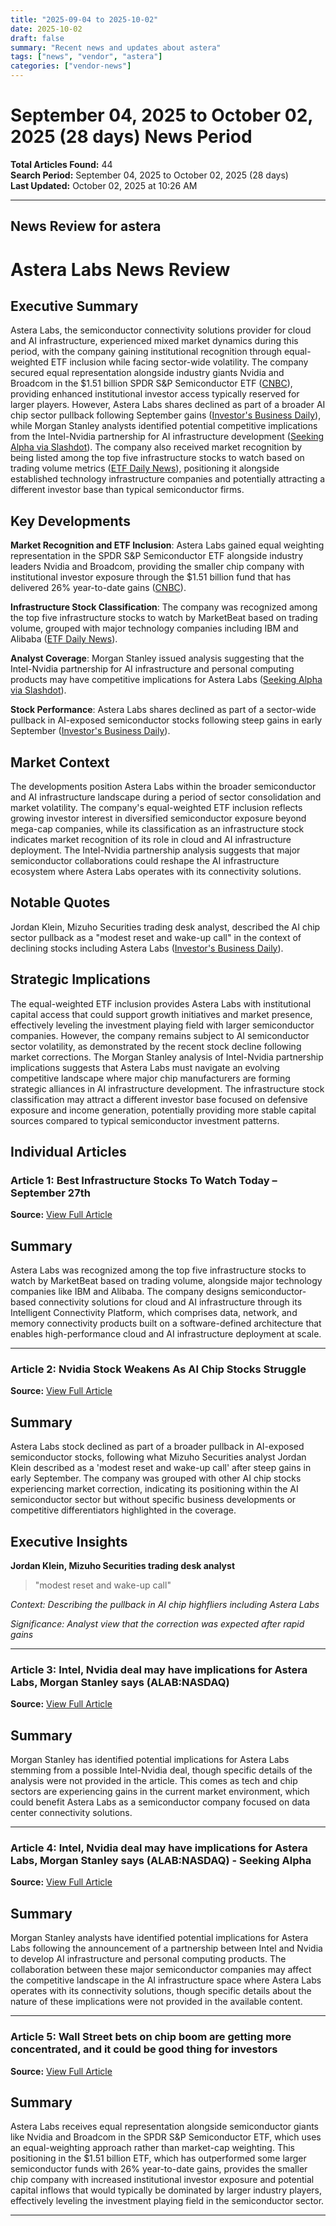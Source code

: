 ```yaml
---
title: "2025-09-04 to 2025-10-02"
date: 2025-10-02
draft: false
summary: "Recent news and updates about astera"
tags: ["news", "vendor", "astera"]
categories: ["vendor-news"]
---
```


# September 04, 2025 to October 02, 2025 (28 days) News Period 

**Total Articles Found:** 44  
**Search Period:** September 04, 2025 to October 02, 2025 (28 days)  
**Last Updated:** October 02, 2025 at 10:26 AM

---

## News Review for astera

# Astera Labs News Review

## Executive Summary

Astera Labs, the semiconductor connectivity solutions provider for cloud and AI infrastructure, experienced mixed market dynamics during this period, with the company gaining institutional recognition through equal-weighted ETF inclusion while facing sector-wide volatility. The company secured equal representation alongside industry giants Nvidia and Broadcom in the $1.51 billion SPDR S&P Semiconductor ETF ([CNBC](https://www.cnbc.com/2025/09/19/chip-stocks-ai-tech-investing-etfs.html)), providing enhanced institutional investor access typically reserved for larger players. However, Astera Labs shares declined as part of a broader AI chip sector pullback following September gains ([Investor's Business Daily](https://www.investors.com/news/technology/nvidia-stock-weakens-ai-chip-stocks-struggle/)), while Morgan Stanley analysts identified potential competitive implications from the Intel-Nvidia partnership for AI infrastructure development ([Seeking Alpha via Slashdot](https://slashdot.org/firehose.pl?op=view&amp;id=179381834)). The company also received market recognition by being listed among the top five infrastructure stocks to watch based on trading volume metrics ([ETF Daily News](https://www.etfdailynews.com/2025/09/29/best-infrastructure-stocks-to-watch-today-september-27th/)), positioning it alongside established technology infrastructure companies and potentially attracting a different investor base than typical semiconductor firms.

## Key Developments

**Market Recognition and ETF Inclusion**: Astera Labs gained equal weighting representation in the SPDR S&P Semiconductor ETF alongside industry leaders Nvidia and Broadcom, providing the smaller chip company with institutional investor exposure through the $1.51 billion fund that has delivered 26% year-to-date gains ([CNBC](https://www.cnbc.com/2025/09/19/chip-stocks-ai-tech-investing-etfs.html)).

**Infrastructure Stock Classification**: The company was recognized among the top five infrastructure stocks to watch by MarketBeat based on trading volume, grouped with major technology companies including IBM and Alibaba ([ETF Daily News](https://www.etfdailynews.com/2025/09/29/best-infrastructure-stocks-to-watch-today-september-27th/)).

**Analyst Coverage**: Morgan Stanley issued analysis suggesting that the Intel-Nvidia partnership for AI infrastructure and personal computing products may have competitive implications for Astera Labs ([Seeking Alpha via Slashdot](https://slashdot.org/firehose.pl?op=view&amp;id=179381834)).

**Stock Performance**: Astera Labs shares declined as part of a sector-wide pullback in AI-exposed semiconductor stocks following steep gains in early September ([Investor's Business Daily](https://www.investors.com/news/technology/nvidia-stock-weakens-ai-chip-stocks-struggle/)).

## Market Context

The developments position Astera Labs within the broader semiconductor and AI infrastructure landscape during a period of sector consolidation and market volatility. The company's equal-weighted ETF inclusion reflects growing investor interest in diversified semiconductor exposure beyond mega-cap companies, while its classification as an infrastructure stock indicates market recognition of its role in cloud and AI infrastructure deployment. The Intel-Nvidia partnership analysis suggests that major semiconductor collaborations could reshape the AI infrastructure ecosystem where Astera Labs operates with its connectivity solutions.

## Notable Quotes

Jordan Klein, Mizuho Securities trading desk analyst, described the AI chip sector pullback as a "modest reset and wake-up call" in the context of declining stocks including Astera Labs ([Investor's Business Daily](https://www.investors.com/news/technology/nvidia-stock-weakens-ai-chip-stocks-struggle/)).

## Strategic Implications

The equal-weighted ETF inclusion provides Astera Labs with institutional capital access that could support growth initiatives and market presence, effectively leveling the investment playing field with larger semiconductor companies. However, the company remains subject to AI semiconductor sector volatility, as demonstrated by the recent stock decline following market corrections. The Morgan Stanley analysis of Intel-Nvidia partnership implications suggests that Astera Labs must navigate an evolving competitive landscape where major chip manufacturers are forming strategic alliances in AI infrastructure development. The infrastructure stock classification may attract a different investor base focused on defensive exposure and income generation, potentially providing more stable capital sources compared to typical semiconductor investment patterns.

## Individual Articles

### Article 1: Best Infrastructure Stocks To Watch Today – September 27th

**Source:** [View Full Article](https://www.etfdailynews.com/2025/09/29/best-infrastructure-stocks-to-watch-today-september-27th/)

## Summary

Astera Labs was recognized among the top five infrastructure stocks to watch by MarketBeat based on trading volume, alongside major technology companies like IBM and Alibaba. The company designs semiconductor-based connectivity solutions for cloud and AI infrastructure through its Intelligent Connectivity Platform, which comprises data, network, and memory connectivity products built on a software-defined architecture that enables high-performance cloud and AI infrastructure deployment at scale.



---

### Article 2: Nvidia Stock Weakens As AI Chip Stocks Struggle

**Source:** [View Full Article](https://www.investors.com/news/technology/nvidia-stock-weakens-ai-chip-stocks-struggle/)

## Summary

Astera Labs stock declined as part of a broader pullback in AI-exposed semiconductor stocks, following what Mizuho Securities analyst Jordan Klein described as a 'modest reset and wake-up call' after steep gains in early September. The company was grouped with other AI chip stocks experiencing market correction, indicating its positioning within the AI semiconductor sector but without specific business developments or competitive differentiators highlighted in the coverage.

## Executive Insights

**Jordan Klein, Mizuho Securities trading desk analyst**

> "modest reset and wake-up call"

*Context: Describing the pullback in AI chip highfliers including Astera Labs*

*Significance: Analyst view that the correction was expected after rapid gains*



---

### Article 3: Intel, Nvidia deal may have implications for Astera Labs, Morgan Stanley says (ALAB:NASDAQ)

**Source:** [View Full Article](https://biztoc.com/x/04f1e33202efb71c)

## Summary

Morgan Stanley has identified potential implications for Astera Labs stemming from a possible Intel-Nvidia deal, though specific details of the analysis were not provided in the article. This comes as tech and chip sectors are experiencing gains in the current market environment, which could benefit Astera Labs as a semiconductor company focused on data center connectivity solutions.



---

### Article 4: Intel, Nvidia deal may have implications for Astera Labs, Morgan Stanley says (ALAB:NASDAQ) - Seeking Alpha

**Source:** [View Full Article](https://slashdot.org/firehose.pl?op=view&amp;id=179381834)

## Summary

Morgan Stanley analysts have identified potential implications for Astera Labs following the announcement of a partnership between Intel and Nvidia to develop AI infrastructure and personal computing products. The collaboration between these major semiconductor companies may affect the competitive landscape in the AI infrastructure space where Astera Labs operates with its connectivity solutions, though specific details about the nature of these implications were not provided in the available content.



---

### Article 5: Wall Street bets on chip boom are getting more concentrated, and it could be good thing for investors

**Source:** [View Full Article](https://www.cnbc.com/2025/09/19/chip-stocks-ai-tech-investing-etfs.html)

## Summary

Astera Labs receives equal representation alongside semiconductor giants like Nvidia and Broadcom in the SPDR S&P Semiconductor ETF, which uses an equal-weighting approach rather than market-cap weighting. This positioning in the $1.51 billion ETF, which has outperformed some larger semiconductor funds with 26% year-to-date gains, provides the smaller chip company with increased institutional investor exposure and potential capital inflows that would typically be dominated by larger industry players, effectively leveling the investment playing field in the semiconductor sector.





---

